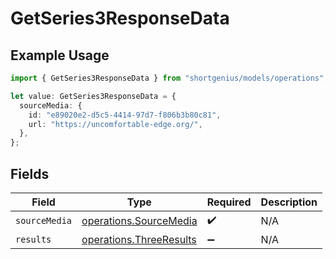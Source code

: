 # GetSeries3ResponseData

## Example Usage

```typescript
import { GetSeries3ResponseData } from "shortgenius/models/operations";

let value: GetSeries3ResponseData = {
  sourceMedia: {
    id: "e89020e2-d5c5-4414-97d7-f806b3b80c81",
    url: "https://uncomfortable-edge.org/",
  },
};
```

## Fields

| Field                                                              | Type                                                               | Required                                                           | Description                                                        |
| ------------------------------------------------------------------ | ------------------------------------------------------------------ | ------------------------------------------------------------------ | ------------------------------------------------------------------ |
| `sourceMedia`                                                      | [operations.SourceMedia](../../models/operations/sourcemedia.md)   | :heavy_check_mark:                                                 | N/A                                                                |
| `results`                                                          | [operations.ThreeResults](../../models/operations/threeresults.md) | :heavy_minus_sign:                                                 | N/A                                                                |
